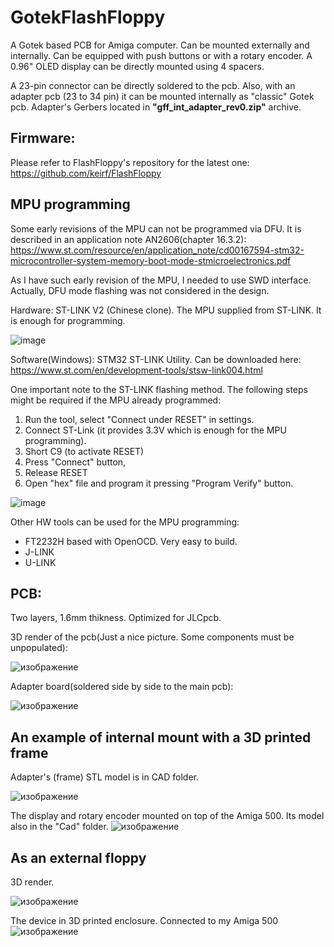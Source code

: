 # GotekFlashFloppy

A Gotek based PCB for Amiga computer. Can be mounted externally and internally.
Can be equipped with push buttons or with a rotary encoder. A 0.96" OLED display can be directly mounted using 4 spacers. 

A 23-pin connector can be directly soldered to the pcb. Also, with an adapter pcb (23 to 34 pin) it can be mounted internally as "classic" Gotek pcb. 
Adapter's Gerbers located in **"gff_int_adapter_rev0.zip"** archive.

## Firmware: 

Please refer to FlashFloppy's repository for the latest one: https://github.com/keirf/FlashFloppy

## MPU programming

Some early revisions of the MPU can not be programmed via DFU. It is described in an application note AN2606(chapter 16.3.2):
https://www.st.com/resource/en/application_note/cd00167594-stm32-microcontroller-system-memory-boot-mode-stmicroelectronics.pdf

As I have such early revision of the MPU, I needed to use SWD interface. Actually, DFU mode flashing was not considered in the design.

Hardware: ST-LINK V2 (Chinese clone).
The MPU supplied from ST-LINK. It is enough for programming.

![image](https://user-images.githubusercontent.com/81614352/161376170-f51de39b-b773-4ece-bd92-1ba2a78fee27.png)


Software(Windows): STM32 ST-LINK Utility. Can be downloaded here: https://www.st.com/en/development-tools/stsw-link004.html

One important note to the ST-LINK flashing method. The following steps might be required if the MPU already programmed:
1. Run the tool, select "Connect under RESET" in settings. 
2. Connect ST-Link (it provides 3.3V which is enough for the MPU programming). 
3. Short C9 (to activate RESET)
4. Press "Connect" button, 
5. Release RESET
6. Open "hex" file and program it pressing "Program Verify" button.

![image](https://user-images.githubusercontent.com/81614352/161376354-b9f38411-f5d8-49ba-a336-605454dd63c4.png)

Other HW tools can be used for the MPU programming:

- FT2232H based with OpenOCD. Very easy to build.
- J-LINK
- U-LINK


## PCB:

Two layers, 1.6mm thikness. Optimized for JLCpcb.

3D render of the pcb(Just a nice picture. Some components must be unpopulated):

![изображение](https://user-images.githubusercontent.com/81614352/147295152-706d75bf-d8f5-40ec-aabd-f7ac8d367e31.png)

Adapter board(soldered side by side to the main pcb):

![изображение](https://user-images.githubusercontent.com/81614352/147295380-0f68693d-83f9-445c-b219-cb39a0d05e49.png)


## An example of internal mount with a 3D printed frame
Adapter's (frame) STL model is in CAD folder.


![изображение](https://user-images.githubusercontent.com/81614352/149626035-84b3a01c-4d0e-413d-bd10-ca4955fdb4cc.png)


The display and rotary encoder mounted on top of the Amiga 500. Its model also in the "Cad" folder.
![изображение](https://user-images.githubusercontent.com/81614352/149626079-a46008b2-d571-40e1-984e-06d83c1680c4.png)

## As an external floppy
3D render.

![изображение](https://user-images.githubusercontent.com/81614352/151380256-0f387eae-9beb-4d54-aaa4-10b2c35eb94d.png)

The device in 3D printed enclosure. Connected to my Amiga 500
![изображение](https://user-images.githubusercontent.com/81614352/151381351-cd62bc86-be2c-4154-a5bb-29decbf1ad6e.png)

